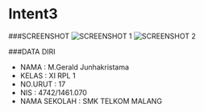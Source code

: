 # Intent3

###SCREENSHOT
![SCREENSHOT 1](https://s12.postimg.org/rb5u5r6y5/intent3.png)
![SCREENSHOT 2](https://s13.postimg.org/rl6dh4tmv/intent3_2.png)

###DATA DIRI
- NAMA : M.Gerald Junhakristama
- KELAS : XI RPL 1
- NO.URUT : 17
- NIS : 4742/1461.070
- NAMA SEKOLAH : SMK TELKOM MALANG
